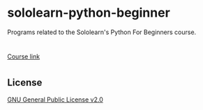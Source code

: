 # sololearn-python-beginner

Programs related to the Sololearn's Python For Beginners course. 
#

[Course link](https://www.sololearn.com/learning/1157)

#

## License

[GNU General Public License v2.0](https://choosealicense.com/licenses/gpl-2.0/)


